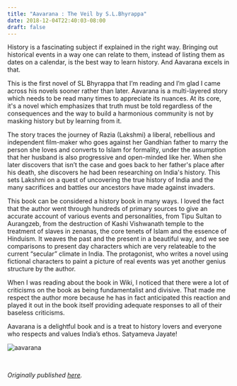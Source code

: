 ```yaml
---
title: "Aavarana : The Veil by S.L.Bhyrappa"
date: 2018-12-04T22:40:03-08:00
draft: false
---
```


History is a fascinating subject if explained in the right way. Bringing out historical events in a way one can relate to them, instead of listing them as dates on a calendar, is the best way to learn history. And Aavarana excels in that.

This is the first novel of SL Bhyrappa that I’m reading and I’m glad I came across his novels sooner rather than later. Aavarana is a multi-layered story which needs to be read many times to appreciate its nuances. At its core, it's a novel which emphasizes that truth must be told regardless of the consequences and the way to build a harmonious community is not by masking history but by learning from it.

The story traces the journey of Razia (Lakshmi) a liberal, rebellious and independent film-maker who goes against her Gandhian father to marry the person she loves and converts to Islam for formality, under the assumption that her husband is also progressive and open-minded like her. When she later discovers that isn’t the case and goes back to her father's place after his death, she discovers he had been researching on India's history. This sets Lakshmi on a quest of uncovering the true history of India and the many sacrifices and battles our ancestors have made against invaders.

This book can be considered a history book in many ways. I loved the fact that the author went through hundreds of primary sources to give an accurate account of various events and personalities, from Tipu Sultan to Aurangzeb, from the destruction of Kashi Vishwanath temple to the treatment of slaves in zenanas, the core tenets of Islam and the essence of Hinduism. It weaves the past and the present in a beautiful way, and we see comparisons to present day characters which are very relateable to the current “secular” climate in India. The protagonist, who writes a novel using fictional characters to paint a picture of real events was yet another genius structure by the author.

When I was reading about the book in Wiki, I noticed that there were a lot of criticisms on the book as being fundamentalist and divisive. That made me respect the author more because he has in fact anticipated this reaction and played it out in the book itself providing adequate responses to all of their baseless criticisms.

Aavarana is a delightful book and is a treat to history lovers and everyone who respects and values India’s ethos. Satyameva Jayate!

![aavarana](/aavarana.jpg)

&nbsp;&nbsp;

*Originally published [here](https://www.goodreads.com/review/show/2601000609).*
